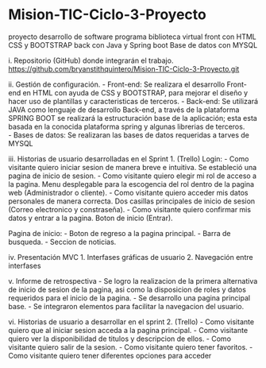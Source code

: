 # Mision-TIC-Ciclo-3-Proyecto
proyecto desarrollo de software programa biblioteca virtual
front con HTML CSS y BOOTSTRAP
back con Java y Spring boot
Base de datos con MYSQL

i. Repositorio (GitHub) donde integrarán el trabajo.
    https://github.com/bryanstithquintero/Mision-TIC-Ciclo-3-Proyecto.git

ii. Gestión de configuración.
    - Front-end: Se realizara el desarrollo Front-end en HTML con ayuda de CSS y BOOTSTRAP, para mejorar el diseño y hacer uso de plantillas y caracteristicas de terceros.
    - Back-end: Se utilizará JAVA como lenguaje de desarrollo Back-end, a través de la plataforma SPRING BOOT se realizará la estructuración base de la aplicación; esta esta basada en la conocida plataforma spring y algunas librerias de terceros.  
    - Bases de datos: Se realizaran las bases de datos requeridas a tarves de MYSQL

iii. Historias de usuario desarrolladas en el Sprint 1. (Trello)
Login: 
    - Como visitante quiero iniciar sesion de manera breve e intuitiva.
    Se estableció una pagina de inicio de sesion.
    - Como visitante quiero elegir mi rol de acceso a la pagina.
    Menu desplegable para la escogencia del rol dentro de la pagina web (Administrador o cliente). 
    - Como visitante quiero acceder mis datos personales de manera correcta.
    Dos casillas principales de inicio de sesion (Correo electronico y constraseña).
    - Como visitante quiero confirmar mis datos y entrar a la pagina.
    Boton de inicio (Entrar).

Pagina de inicio:
    - Boton de regreso a la pagina principal.
    - Barra de busqueda.
    - Seccion de noticias.

iv. Presentación MVC
    1. Interfases gráficas de usuario
    2. Navegación entre interfases

v. Informe de retrospectiva
    - Se logro la realizacion de la primera alternativa de inicio de sesion de la pagina, asi como la disposicion de roles y datos requeridos para el inicio de la pagina.
    - Se desarrollo una pagina principal base.
    - Se integraron elementos para facilitar la navegacion del usuario.

vi. Historias de usuario a desarrollar en el sprint 2. (Trello)
    - Como visitante quiero que al iniciar sesion acceda a la pagina principal.
    - Como visitante quiero ver la disponibilidad de titulos y descripcion de ellos.
    - Como visitante quiero salir de la sesion.
    - Como visitante quiero tener favoritos.
    - Como visitante quiero tener diferentes opciones para acceder 
    